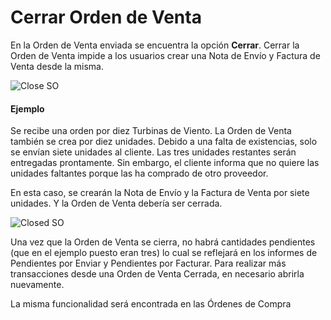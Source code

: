 <!-- add-breadcrumbs -->
# Cerrar Orden de Venta

En la Orden de Venta enviada se encuentra la opción **Cerrar**. Cerrar la Orden de Venta impide a los usuarios crear una Nota de Envío y Factura de Venta desde la misma. 

<img alt="Close SO" class="screenshot"  src="{{docs_base_url}}/assets/img/articles/close-1.png">

#### Ejemplo

Se recibe una orden por diez Turbinas de Viento. La Orden de Venta también se crea por diez unidades. Debido a una falta de existencias, solo se envían siete unidades al cliente. Las tres unidades restantes serán entregadas prontamente. Sin embargo, el cliente informa que no quiere las unidades faltantes porque las ha comprado de otro proveedor. 

En esta caso, se crearán la Nota de Envío y la Factura de Venta por siete unidades. Y la Orden de Venta debería ser cerrada. 

<img alt="Closed SO" class="screenshot"  src="{{docs_base_url}}/assets/img/articles/close-2.png">

Una vez que la Orden de Venta se cierra, no habrá cantidades pendientes (que en el ejemplo puesto eran tres) lo cual se reflejará en los informes de Pendientes por Enviar y Pendientes por Facturar. Para realizar más transacciones desde una Orden de Venta Cerrada, en necesario abrirla nuevamente. 

La misma funcionalidad será encontrada en las Órdenes de Compra

<!-- markdown -->
